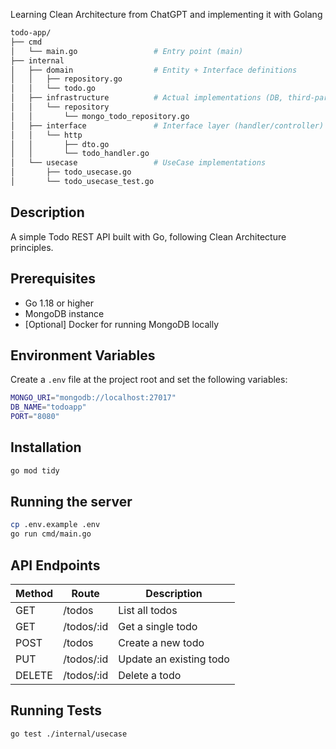 Learning Clean Architecture from ChatGPT and implementing it with Golang
```bash
todo-app/
├── cmd
│   └── main.go                 # Entry point (main)
├── internal
│   ├── domain                  # Entity + Interface definitions
│   │   ├── repository.go
│   │   └── todo.go
│   ├── infrastructure          # Actual implementations (DB, third-party, etc.)
│   │   └── repository
│   │       └── mongo_todo_repository.go
│   ├── interface               # Interface layer (handler/controller)
│   │   └── http
│   │       ├── dto.go
│   │       └── todo_handler.go
│   └── usecase                 # UseCase implementations
│       ├── todo_usecase.go
│       └── todo_usecase_test.go
```
## Description

A simple Todo REST API built with Go, following Clean Architecture principles.

## Prerequisites

- Go 1.18 or higher
- MongoDB instance
- [Optional] Docker for running MongoDB locally

## Environment Variables

Create a `.env` file at the project root and set the following variables:

```bash
MONGO_URI="mongodb://localhost:27017"
DB_NAME="todoapp"
PORT="8080"
```

## Installation

```bash
go mod tidy
```

## Running the server

```bash
cp .env.example .env
go run cmd/main.go
```

## API Endpoints

| Method | Route      | Description             |
| ------ | ---------- | ----------------------- |
| GET    | /todos     | List all todos          |
| GET    | /todos/:id | Get a single todo       |
| POST   | /todos     | Create a new todo       |
| PUT    | /todos/:id | Update an existing todo |
| DELETE | /todos/:id | Delete a todo           |

## Running Tests

```bash
go test ./internal/usecase
```

